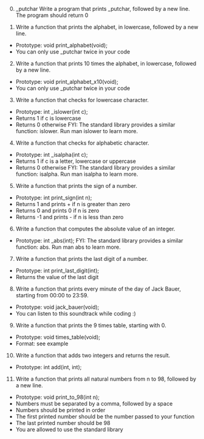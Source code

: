 0. _putchar
Write a program that prints _putchar, followed by a new line.
The program should return 0

1. Write a function that prints the alphabet, in lowercase, followed by a new line.

- Prototype: void print_alphabet(void);
- You can only use _putchar twice in your code

2. Write a function that prints 10 times the alphabet, in lowercase, followed by a new line.

- Prototype: void print_alphabet_x10(void);
- You can only use _putchar twice in your code

3. Write a function that checks for lowercase character.

- Prototype: int _islower(int c);
- Returns 1 if c is lowercase
- Returns 0 otherwise
FYI: The standard library provides a similar function: islower. Run man islower to learn more.

4. Write a function that checks for alphabetic character.

- Prototype: int _isalpha(int c);
- Returns 1 if c is a letter, lowercase or uppercase
- Returns 0 otherwise
FYI: The standard library provides a similar function: isalpha. Run man isalpha to learn more.

5. Write a function that prints the sign of a number.

- Prototype: int print_sign(int n);
- Returns 1 and prints + if n is greater than zero
- Returns 0 and prints 0 if n is zero
- Returns -1 and prints - if n is less than zero

6. Write a function that computes the absolute value of an integer.

- Prototype: int _abs(int);
FYI: The standard library provides a similar function: abs. Run man abs to learn more.

7. Write a function that prints the last digit of a number.

- Prototype: int print_last_digit(int);
- Returns the value of the last digit

8. Write a function that prints every minute of the day of Jack Bauer, starting from 00:00 to 23:59.

- Prototype: void jack_bauer(void);
- You can listen to this soundtrack while coding :)

9. Write a function that prints the 9 times table, starting with 0.

- Prototype: void times_table(void);
- Format: see example

10. Write a function that adds two integers and returns the result.

- Prototype: int add(int, int);


11. Write a function that prints all natural numbers from n to 98, followed by a new line.

- Prototype: void print_to_98(int n);
- Numbers must be separated by a comma, followed by a space
- Numbers should be printed in order
- The first printed number should be the number passed to your function
- The last printed number should be 98
- You are allowed to use the standard library

